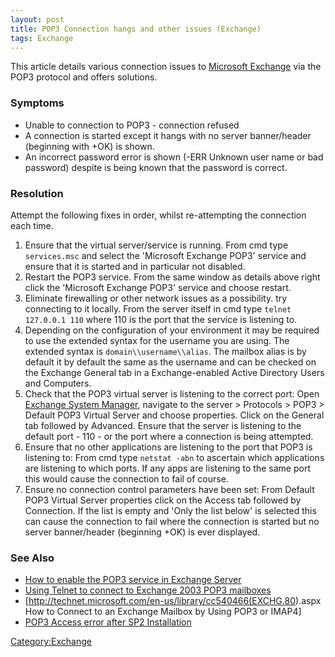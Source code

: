 ```yaml
---
layout: post 
title: POP3 Connection hangs and other issues (Exchange)
tags: Exchange
---
```


This article details various connection issues to [Microsoft
Exchange](http://www.microsoft.com/exchange/default.mspx) via the POP3
protocol and offers solutions.

### Symptoms

-   Unable to connection to POP3 - connection refused
-   A connection is started except it hangs with no server banner/header
    (beginning with +OK) is shown.
-   An incorrect password error is shown (-ERR Unknown user name or bad
    password) despite is being known that the password is correct.

### Resolution

Attempt the following fixes in order, whilst re-attempting the
connection each time.

1.  Ensure that the virtual server/service is running. From cmd type
    `services.msc` and select the \'Microsoft Exchange POP3\' service
    and ensure that it is started and in particular not disabled.
2.  Restart the POP3 service. From the same window as details above
    right click the \'Microsoft Exchange POP3\' service and choose
    restart.
3.  Eliminate firewalling or other network issues as a possibility. try
    connecting to it locally. From the server itself in cmd type
    `telnet 127.0.0.1 110` where 110 is the port that the service is
    listening to.
4.  Depending on the configuration of your environment it may be
    required to use the extended syntax for the username you are using.
    The extended syntax is `domain\\username\\alias`. The mailbox alias
    is by default it by default the same as the username and can be
    checked on the Exchange General tab in a Exchange-enabled Active
    Directory Users and Computers.
5.  Check that the POP3 virtual server is listening to the correct port:
    Open [Exchange System
    Manager](http://searchexchange.techtarget.com/tip/1,289483,sid43_gci1115770,00.html),
    navigate to the server \> Protocols \> POP3 \> Default POP3 Virtual
    Server and choose properties. Click on the General tab followed by
    Advanced. Ensure that the server is listening to the default port -
    110 - or the port where a connection is being attempted.
6.  Ensure that no other applications are listening to the port that
    POP3 is listening to: From cmd type `netstat -abn` to ascertain
    which applications are listening to which ports. If any apps are
    listening to the same port this would cause the connection to fail
    of course.
7.  Ensure no connection control parameters have been set: From Default
    POP3 Virtual Server properties click on the Access tab followed by
    Connection. If the list is empty and \'Only the list below\' is
    selected this can cause the connection to fail where the connection
    is started but no server banner/header (beginning +OK) is ever
    displayed.

### See Also

-   [How to enable the POP3 service in Exchange
    Server](http://msmvps.com/blogs/andersonpatricio/pages/AP0035.aspx)
-   [Using Telnet to connect to Exchange 2003 POP3
    mailboxes](http://www.msexchange.org/tutorials/Telnet-Exchange2003-POP3-SMTP-Troubleshooting.html)
-   \[<http://technet.microsoft.com/en-us/library/cc540466(EXCHG.80>).aspx
    How to Connect to an Exchange Mailbox by Using POP3 or IMAP4\]
-   [POP3 Access error after SP2
    Installation](http://www.examnotes.net/article44702.html)

[Category:Exchange](Category:Exchange "wikilink")
